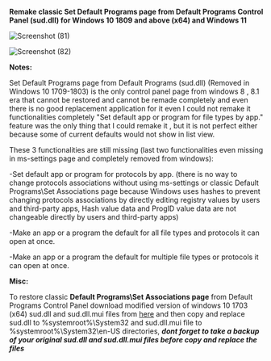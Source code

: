 **Remake classic Set Default Programs page from Default Programs Control Panel (sud.dll) for Windows 10 1809 and above (x64) and Windows 11**

![Screenshot (81)](https://github.com/MehranAkbarii/DefaultProgramsRemake/assets/133998536/59c0da22-cf87-42f0-b4eb-6334c4191f84)

![Screenshot (82)](https://github.com/MehranAkbarii/DefaultProgramsRemake/assets/133998536/b2aa02f6-2e7e-482a-ae7b-b01f985ec58e)


**Notes:**

Set Default Programs page from Default Programs (sud.dll) (Removed in Windows 10 1709-1803) is the only control panel page from windows 8 , 8.1 era that cannot be restored and cannot be remade completely and even there is no good replacement application for it even I could not remake it functionalities completely "Set default app or program for file types by app." feature was the only thing that I could remake it , but it is not perfect either because some of current defaults would not show in list view.

These 3 functionalities are still missing (last two functionalities even missing in ms-settings page and completely removed from windows):

-Set default app or program for protocols by app. (there is no way to change protocols associations without using ms-settings or classic Default Programs\Set Associations page because Windows uses hashes to prevent changing protocols associations by directly editing registry values ​​by users and third-party apps, Hash value data and ProgID value data are not changeable directly ​​by users and third-party apps)

-Make an app or a program the default for all file types and protocols it can open at once.

-Make an app or a program the default for multiple file types or protocols it can open at once.


**Misc:**

To restore classic **Default Programs\Set Associations page** from Default Programs Control Panel download modified version of windows 10 1703 (x64) sud.dll and sud.dll.mui files from [here](https://github.com/MehranAkbarii/DefaultProgramsRemake/files/15055799/Modified_Windows10_1703_sud.dll.zip) and then copy and replace sud.dll to %systemroot%\System32 and sud.dll.mui file to %systemroot%\System32\en-US directories, **_dont forget to take a backup of your original sud.dll and sud.dll.mui files before copy and replace the files_**
